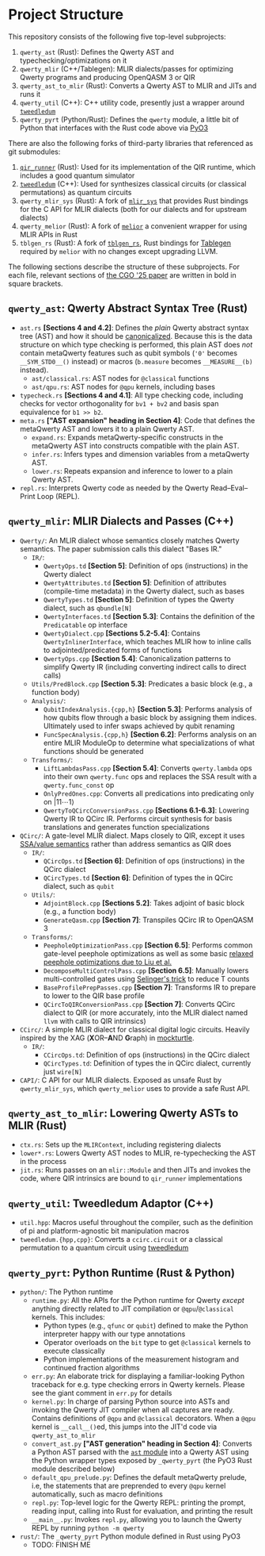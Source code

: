 Project Structure
=================

This repository consists of the following five top-level subprojects:

1. `qwerty_ast` (Rust): Defines the Qwerty AST and typechecking/optimizations on it
2. `qwerty_mlir` (C++/Tablegen): MLIR dialects/passes for optimizing Qwerty
   programs and producing OpenQASM 3 or QIR
3. `qwerty_ast_to_mlir` (Rust): Converts a Qwerty AST to MLIR and JITs and runs it
4. `qwerty_util` (C++): C++ utility code, presently just a wrapper around
   [`tweedledum`][4]
5. `qwerty_pyrt` (Python/Rust): Defines the `qwerty` module, a little bit of Python that
   interfaces with the Rust code above via [PyO3][3]

There are also the following forks of third-party libraries that referenced as
git submodules:

1. [`qir_runner`][5] (Rust): Used for its implementation of the QIR runtime, which
   includes a good quantum simulator
2. [`tweedledum`][4] (C++): Used for synthesizes classical circuits (or classical
   permutations) as quantum circuits
3. `qwerty_mlir_sys` (Rust): A fork of [`mlir_sys`][1] that provides Rust
   bindings for the C API for MLIR dialects (both for our dialects and for
   upstream dialects)
4. `qwerty_melior` (Rust): A fork of [`melior`][2] a convenient wrapper for
   using MLIR APIs in Rust
5. `tblgen_rs` (Rust): A fork of [`tblgen_rs`][6], Rust bindings for
   [Tablegen][7] required by `melior` with no changes except upgrading LLVM.

The following sections describe the structure of these subprojects. For each
file, relevant sections of [the CGO '25 paper][8] are written in bold in square
brackets.

`qwerty_ast`: Qwerty Abstract Syntax Tree (Rust)
------------------------------------------------

 * `ast.rs` **[Sections 4 and 4.2]**: Defines the _plain_ Qwerty abstract
   syntax tree (AST) and how it should be [canonicalized][9]. Because this is
   the data structure on which type checking is performed, this plain AST does
   _not_ contain metaQwerty features such as qubit symbols (`'0'` becomes
   `__SYM_STD0__()` instead) or macros (`b.measure` becomes `__MEASURE__(b)`
   instead).
   * `ast/classical.rs`: AST nodes for `@classical` functions
   * `ast/qpu.rs`: AST nodes for `@qpu` kernels, including bases
 * `typecheck.rs` **[Sections 4 and 4.1]**: All type checking code, including
   checks for vector orthogonality for `bv1 + bv2` and basis span equivalence
   for `b1 >> b2`.
 * `meta.rs` **["AST expansion" heading in Section 4]**: Code that defines the
   metaQwerty AST and lowers it to a plain Qwerty AST.
   * `expand.rs`: Expands metaQwerty-specific constructs in the metaQwerty AST
     into constructs compatible with the plain AST.
   * `infer.rs`: Infers types and dimension variables from a metaQwerty AST.
   * `lower.rs`: Repeats expansion and inference to lower to a plain Qwerty
     AST.
 * `repl.rs`: Interprets Qwerty code as needed by the Qwerty Read–Eval–Print
   Loop (REPL).

`qwerty_mlir`: MLIR Dialects and Passes (C++)
---------------------------------------------

 * `Qwerty/`: An MLIR dialect whose semantics closely matches Qwerty semantics.
   The paper submission calls this dialect "Bases IR."
   * `IR/`:
     * `QwertyOps.td` **[Section 5]**: Definition of ops (instructions) in
       the Qwerty dialect
     * `QwertyAttributes.td` **[Section 5]**: Definition of attributes
       (compile-time metadata) in the Qwerty dialect, such as bases
     * `QwertyTypes.td` **[Section 5]**: Definition of types the Qwerty
       dialect, such as `qbundle[N]`
     * `QwertyInterfaces.td` **[Section 5.3]**: Contains the definition
       of the `Predicatable` op interface
     * `QwertyDialect.cpp` **[Sections 5.2-5.4]**: Contains
       `QwertyInlinerInterface`, which teaches MLIR how to inline calls to
       adjointed/predicated forms of functions
     * `QwertyOps.cpp` **[Section 5.4]**: Canonicalization patterns to
       simplify Qwerty IR (including converting indirect calls to direct
       calls)
   * `Utils/PredBlock.cpp` **[Section 5.3]**: Predicates a basic block
     (e.g., a function body)
   * `Analysis/`:
     * `QubitIndexAnalysis.{cpp,h}` **[Section 5.3]**: Performs analysis of
       how qubits flow through a basic block by assigning them indices.
       Ultimately used to infer swaps achieved by qubit renaming
     * `FuncSpecAnalysis.{cpp,h}` **[Section 6.2]**: Performs analysis on an
       entire MLIR ModuleOp to determine what specializations of what
       functions should be generated
   * `Transforms/`:
     * `LiftLambdasPass.cpp` **[Section 5.4]**: Converts `qwerty.lambda` ops
       into their own `qwerty.func` ops and replaces the SSA result with a
       `qwerty.func_const` op
     * `OnlyPredOnes.cpp`: Converts all predications into predicating only on
       $\vert 11 \cdots 1\rangle$
     * `QwertyToQCircConversionPass.cpp` **[Sections 6.1-6.3]**: Lowering
       Qwerty IR to QCirc IR. Performs circuit synthesis for basis
       translations and generates function specializations
 * `QCirc/`: A gate-level MLIR dialect. Maps closely to QIR, except it uses
   [SSA/value semantics][10] rather than address semantics as QIR does
   * `IR/`:
     * `QCircOps.td` **[Section 6]**: Definition of ops (instructions) in
       the QCirc dialect
     * `QCircTypes.td` **[Section 6]**: Definition of types the in QCirc
       dialect, such as `qubit`
   * `Utils/`:
     * `AdjointBlock.cpp` **[Sections 5.2]**: Takes adjoint of basic
       block (e.g., a function body)
     * `GenerateQasm.cpp` **[Section 7]**: Transpiles QCirc IR to OpenQASM 3
   * `Transforms/`:
     * `PeepholeOptimizationPass.cpp` **[Section 6.5]**: Performs common
       gate-level peephole optimizations as well as some basic [relaxed
       peephole optimizations due to Liu et al.][11]
     * `DecomposeMultiControlPass.cpp` **[Section 6.5]**: Manually lowers
       multi-controlled gates using [Selinger's trick][12] to reduce T
       counts
     * `BaseProfilePrepPasses.cpp` **[Section 7]**: Transforms IR to prepare
       to lower to the QIR base profile
     * `QCircToQIRConversionPass.cpp` **[Section 7]**: Converts QCirc dialect
       to QIR (or more accurately, into the MLIR dialect named `llvm` with
       calls to QIR intrinsics)
 * `CCirc/`: A simple MLIR dialect for classical digital logic circuits.
   Heavily inspired by the XAG (**X**OR–**A**ND **G**raph) in [mockturtle][13].
   * `IR/`:
     * `CCircOps.td`: Definition of ops (instructions) in
       the QCirc dialect
     * `QCircTypes.td`: Definition of types the in QCirc dialect, currently
       just `wire[N]`
 * `CAPI/`: C API for our MLIR dialects. Exposed as unsafe Rust by
   `qwerty_mlir_sys`, which `qwerty_melior` uses to provide a safe Rust API.

`qwerty_ast_to_mlir`: Lowering Qwerty ASTs to MLIR (Rust)
---------------------------------------------------------

* `ctx.rs`: Sets up the `MLIRContext`, including registering dialects
* `lower*.rs`: Lowers Qwerty AST nodes to MLIR, re-typechecking the AST in the
  process
* `jit.rs`: Runs passes on an `mlir::Module` and then JITs and invokes the
  code, where QIR intrinsics are bound to `qir_runner` implementations

`qwerty_util`: Tweedledum Adaptor (C++)
---------------------------------------

 * `util.hpp`: Macros useful throughout the compiler, such as the definition of
   pi and platform-agnostic bit manipulation macros
 * `tweedledum.{hpp,cpp}`: Converts a `ccirc.circuit` or a classical
   permutation to a quantum circuit using [tweedledum][4]

`qwerty_pyrt`: Python Runtime (Rust & Python)
---------------------------------------------

 * `python/`: The Python runtime
   * `runtime.py`: All the APIs for the Python runtime for Qwerty _except_
     anything directly related to JIT compilation or `@qpu`/`@classical`
     kernels. This includes:
     * Python types (e.g., `qfunc` or `qubit`) defined to make the Python
       interpreter happy with our type annotations
     * Operator overloads on the `bit` type to get `@classical` kernels to
       execute classically
     * Python implementations of the measurement histogram and continued
       fraction algorithms
   * `err.py`: An elaborate trick for displaying a familiar-looking Python
     traceback for e.g. type checking errors in Qwerty kernels. Please
     see the giant comment in `err.py` for details
   * `kernel.py`: In charge of parsing Python source into ASTs and invoking the
     Qwerty JIT compiler when all captures are ready. Contains definitions of
     `@qpu` and `@classical` decorators. When a `@qpu` kernel is
     `__call__()`ed, this jumps into the JIT'd code via `qwerty_ast_to_mlir`
   * `convert_ast.py` **["AST generation" heading in Section 4]**: Converts a
     Python AST parsed with the [`ast` module][14] into a Qwerty AST using
     the Python wrapper types exposed by `_qwerty_pyrt` (the PyO3 Rust module
     described below)
   * `default_qpu_prelude.py`: Defines the default metaQwerty prelude,
     i.e, the statements that are preprended to every `@qpu` kernel
     automatically, such as macro definitions
   * `repl.py`: Top-level logic for the Qwerty REPL: printing the prompt,
     reading input, calling into Rust for evaluation, and printing the result
   * `__main__.py`: Invokes `repl.py`, allowing you to launch the Qwerty REPL
     by running `python -m qwerty`
 * `rust/`: The `_qwerty_pyrt` Python module defined in Rust using PyO3
   * TODO: FINISH ME

[1]: https://github.com/mlir-rs/mlir-sys/
[2]: https://github.com/mlir-rs/melior/
[3]: https://pyo3.rs/
[4]: https://github.com/boschmitt/tweedledum
[5]: https://github.com/qir-alliance/qir-runner/
[6]: https://github.com/mlir-rs/tblgen-rs/
[7]: https://llvm.org/docs/TableGen/
[8]: https://dl.acm.org/doi/10.1145/3696443.3708966
[9]: https://sunfishcode.github.io/blog/2018/10/22/Canonicalization.html
[10]: https://doi.org/10.1145/3491247
[11]: https://doi.org/10.1109/CGO51591.2021.9370310
[12]: https://arxiv.org/abs/1210.0974
[13]: https://github.com/lsils/mockturtle
[14]: https://docs.python.org/3/library/ast.html
